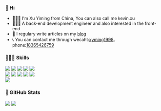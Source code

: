 ### 👋 Hi 

- 💁🏻‍♂️ I'm Xu Yiming from China, You can also call me kevin.xu
- 👨🏻‍💻 A back-end development engineer and also interested in the front-end
- 📝 I regulary write articles on my [blog](https://www.sulvblog.cn)
- 📞 You can contact me through wecaht:[xyming1998](https://github.com/xyming108)、phone:[18365426759](https://github.com/xyming108)

### 👨🏻‍💻 Skills
<div>
  <img src="https://img.shields.io/badge/Go-00ADD8?style=for-the-badge&logo=go&logoColor=white" />
  <img src="https://img.shields.io/badge/C-00599C?style=for-the-badge&logo=c&logoColor=white" />
  <img src="https://img.shields.io/badge/C%2B%2B-00599C?style=for-the-badge&logo=c%2B%2B&logoColor=white" />
  <img src="https://img.shields.io/badge/Java-ED8B00?style=for-the-badge&logo=java&logoColor=white" />
  <img src="https://img.shields.io/badge/Python-FFD43B?style=for-the-badge&logo=python&logoColor=blue" />
</div>
<div>
  <img src="https://img.shields.io/badge/JavaScript-323330?style=for-the-badge&logo=javascript&logoColor=F7DF1E" />
  <img src="https://img.shields.io/badge/HTML5-E34F26?style=for-the-badge&logo=html5&logoColor=white" />
  <img src="https://img.shields.io/badge/CSS3-1572B6?style=for-the-badge&logo=css3&logoColor=white" />
  <img src="https://img.shields.io/badge/React-20232A?style=for-the-badge&logo=react&logoColor=61DAFB" />
  <img src="https://img.shields.io/badge/Vue.js-35495E?style=for-the-badge&logo=vuedotjs&logoColor=4FC08D" />
</div>
<div>
  <img src="https://img.shields.io/badge/Hugo-FF4088?style=for-the-badge&logo=hugo&logoColor=white" />
  <imh src="https://img.shields.io/badge/Hexo-0E83CD?style=for-the-badge&logo=hexo&logoColor=white" />
</div>

### 🌟 GitHub Stats

<a href="https://github.com/xyming108">
  <img align=center src="https://github-readme-stats.vercel.app/api?username=xyming108&show_icons=true&count_private=true&include_all_commits=true&hide_title=true"/>
</a>
<a>
  <img align=center src="https://github-readme-stats.vercel.app/api/top-langs/?username=xyming108&layout=compact" />
</a>
